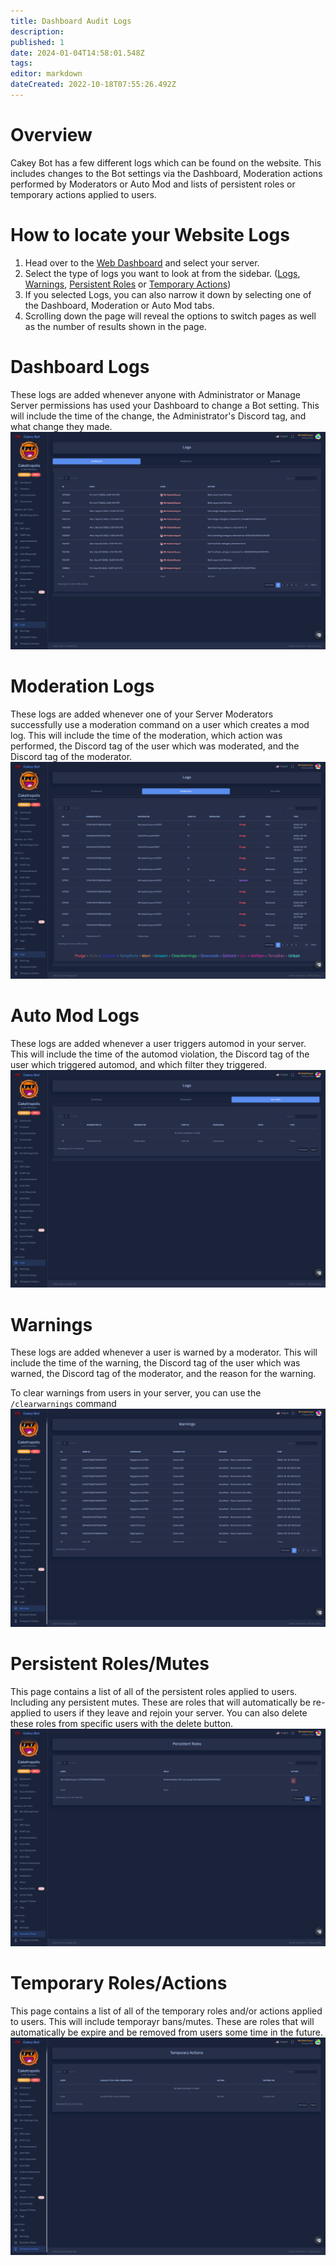 ```yaml
---
title: Dashboard Audit Logs
description: 
published: 1
date: 2024-01-04T14:58:01.548Z
tags: 
editor: markdown
dateCreated: 2022-10-18T07:55:26.492Z
---
```


# Overview
Cakey Bot has a few different logs which can be found on the website. This includes changes to the Bot settings via the Dashboard, Moderation actions performed by Moderators or Auto Mod and lists of persistent roles or temporary actions applied to users.

# How to locate your Website Logs
1. Head over to the [Web Dashboard](https://cakey.bot/dashboard/public) and select your server.
2. Select the type of logs you want to look  at from the sidebar. ([Logs](https://cakey.bot/dashboard/public/mod-logs), [Warnings](https://cakey.bot/dashboard/public/warnings), [Persistent Roles](https://cakey.bot/dashboard/public/persistent-roles) or [Temporary Actions](https://cakey.bot/dashboard/public/temporary-actions))
3. If you selected Logs, you can also narrow it down by selecting one of the Dashboard, Moderation or Auto Mod tabs.
4. Scrolling down the page will reveal the options to switch pages as well as the number of results shown in the page.

# Dashboard Logs
These logs are added whenever anyone with Administrator or Manage Server permissions has used your Dashboard to change a Bot setting. This will include the time of the change, the Administrator's Discord tag, and what change they made.
![](/logs1.png)

# Moderation Logs
These logs are added whenever one of your Server Moderators successfully use a moderation command on a user which creates a mod log. This will include the time of the moderation, which action was performed, the Discord tag of the user which was moderated, and the Discord tag of the moderator.
![](/logs2.png)

# Auto Mod Logs
These logs are added whenever a user triggers automod in your server. This will include the time of the automod violation, the Discord tag of the user which triggered automod, and which filter they triggered.
![](/logs3.png)

# Warnings
These logs are added whenever a user is warned by a moderator. This will include the time of the warning, the Discord tag of the user which was warned, the Discord tag of the moderator, and the reason for the warning.

To clear warnings from users in your server, you can use the `/clearwarnings` command
![](/logs4.png)

# Persistent Roles/Mutes
This page contains a list of all of the persistent roles applied to users. Including any persistent mutes. These are roles that will automatically be re-applied to users if they leave and rejoin your server. You can also delete these roles from specific users with the delete button.
![](/logs5.png)

# Temporary Roles/Actions
This page contains a list of all of the temporary roles and/or actions applied to users. This will include temporayr bans/mutes. These are roles that will automatically be expire and be removed from users some time in the future.
![](/logs6.png)
